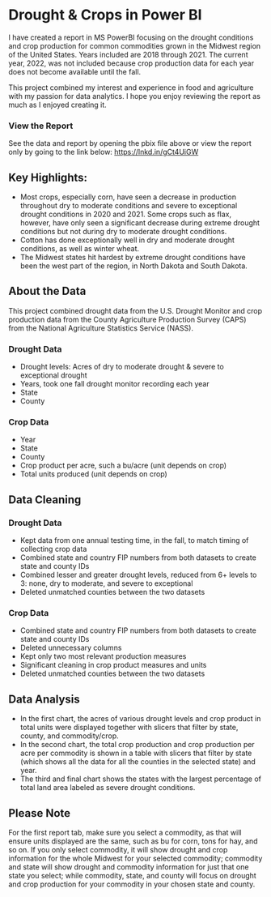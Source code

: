 # Drought & Crops in Power BI
I have created a report in MS PowerBI focusing on the drought conditions and crop production for common commodities grown in the 
Midwest region of the United States. Years included are 2018 through 2021. The current year, 2022, was not included 
because crop production data for each year does not become available until the fall.

This project combined my interest and experience in food and agriculture with my passion for data analytics. I hope you enjoy reviewing the report 
as much as I enjoyed creating it.

### View the Report
See the data and report by opening the pbix file above or view the report only by going to the link below:
https://lnkd.in/gCt4UiGW

## Key Highlights:
* Most crops, especially corn, have seen a decrease in production throughout dry to moderate conditions and severe to exceptional drought 
conditions in 2020 and 2021. Some crops such as flax, however, have only seen a significant decrease during extreme drought conditions but not during dry to moderate drought conditions.
* Cotton has done exceptionally well in dry and moderate drought conditions, as well as winter wheat.
* The Midwest states hit hardest by extreme drought conditions have been the west part of the region, in North Dakota and South Dakota.

## About the Data
This project combined drought data from the U.S. Drought Monitor and crop production data from the County Agriculture Production Survey (CAPS) from the National Agriculture Statistics Service (NASS).
### Drought Data
* Drought levels: Acres of dry to moderate drought & severe to exceptional drought
* Years, took one fall drought monitor recording each year
* State
* County
### Crop Data
* Year
* State
* County
* Crop product per acre, such a bu/acre (unit depends on crop)
* Total units produced (unit depends on crop)

## Data Cleaning
### Drought Data
* Kept data from one annual testing time, in the fall, to match timing of collecting crop data
* Combined state and country FIP numbers from both datasets to create state and county IDs
* Combined lesser and greater drought levels, reduced from 6+ levels to 3: none, dry to moderate, and severe to exceptional
* Deleted unmatched counties between the two datasets
### Crop Data
* Combined state and country FIP numbers from both datasets to create state and county IDs
* Deleted unnecessary columns
* Kept only two most relevant production measures
* Significant cleaning in crop product measures and units
* Deleted unmatched counties between the two datasets

## Data Analysis
* In the first chart, the acres of various drought levels and crop product in total units were displayed together with slicers
  that filter by state, county, and commodity/crop.
* In the second chart, the total crop production and crop production per acre per commodity is shown in a table with slicers
  that filter by state (which shows all the data for all the counties in the selected state) and year.
 * The third and final chart shows the states with the largest percentage of total land area labeled as severe drought conditions.

## Please Note
For the first report tab, make sure you select a commodity, as that will ensure units displayed are the same, such as bu for corn, tons for hay, 
and so on. If you only select commodity, it will show drought and crop information for the whole Midwest for your selected commodity; commodity 
and state will show drought and commodity information for just that one state you select; while commodity, state, and county will focus on 
drought and crop production for your commodity in your chosen state and county.

